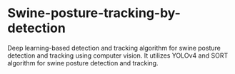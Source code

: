 # Swine-posture-tracking-by-detection
Deep learning-based detection and tracking algorithm for swine posture detection and tracking using computer vision. It utilizes YOLOv4 and SORT algorithm for swine posture detection and tracking.
